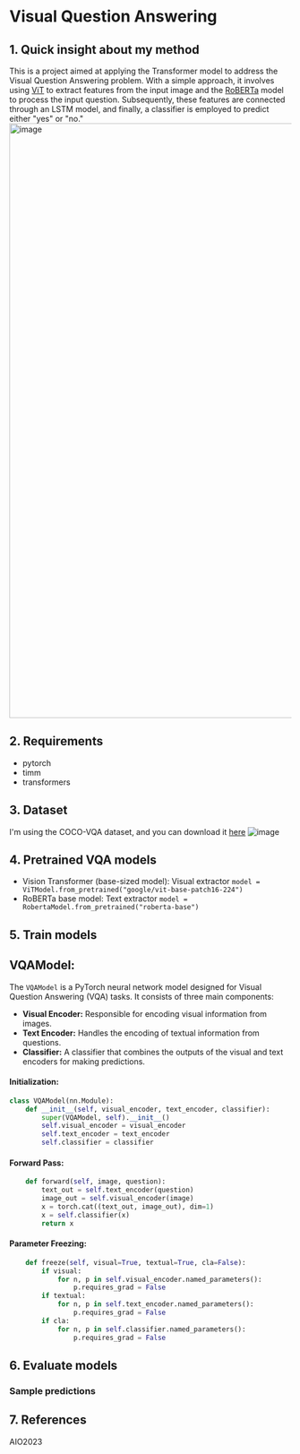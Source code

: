# Visual Question Answering
## 1. Quick insight about my method
This is a project aimed at applying the Transformer model to address the Visual Question Answering problem. With a simple approach, it involves using [ViT](https://huggingface.co/google/vit-base-patch16-224) to extract features from the input image and the [RoBERTa](https://huggingface.co/roberta-base) model to process the input question. Subsequently, these features are connected through an LSTM model, and finally, a classifier is employed to predict either "yes" or "no."
<img width="1062" alt="image" src="https://github.com/Buitruongvi/VQA-bvir/assets/49474873/e11fe7e5-5d61-48a3-9acd-cff59585eb62">
## 2. Requirements
- pytorch
- timm
- transformers

## 3. Dataset
I'm using the COCO-VQA dataset, and you can download it [here](https://drive.google.com/file/d/1kc6XNqHZJg27KeBuoAoYj70_1rT92191/view)
![image](https://github.com/Buitruongvi/VQA-bvir/assets/49474873/39efffd2-2a3c-4b61-b810-4cc6292247d4)

## 4. Pretrained VQA models
- Vision Transformer (base-sized model): Visual extractor
```model = ViTModel.from_pretrained("google/vit-base-patch16-224")```
- RoBERTa base model: Text extractor
```model = RobertaModel.from_pretrained("roberta-base")```

## 5. Train models
## VQAModel:

The `VQAModel` is a PyTorch neural network model designed for Visual Question Answering (VQA) tasks. It consists of three main components:

- **Visual Encoder:** Responsible for encoding visual information from images.
- **Text Encoder:** Handles the encoding of textual information from questions.
- **Classifier:** A classifier that combines the outputs of the visual and text encoders for making predictions.

#### Initialization:

```python
class VQAModel(nn.Module):
    def __init__(self, visual_encoder, text_encoder, classifier):
        super(VQAModel, self).__init__()
        self.visual_encoder = visual_encoder
        self.text_encoder = text_encoder
        self.classifier = classifier
```
#### Forward Pass:
```python
    def forward(self, image, question):
        text_out = self.text_encoder(question)
        image_out = self.visual_encoder(image)
        x = torch.cat((text_out, image_out), dim=1)
        x = self.classifier(x)
        return x
```
#### Parameter Freezing:
```python
    def freeze(self, visual=True, textual=True, cla=False):
        if visual:
            for n, p in self.visual_encoder.named_parameters():
                p.requires_grad = False
        if textual:
            for n, p in self.text_encoder.named_parameters():
                p.requires_grad = False
        if cla:
            for n, p in self.classifier.named_parameters():
                p.requires_grad = False
```

## 6. Evaluate models



### Sample predictions



## 7. References
AIO2023
